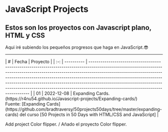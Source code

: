# JavaScript Projects
## Estos son los proyectos con Javascript plano, HTML y CSS
Aqui iré subiendo los pequeños progresos que haga en JavaScript.😎
<hr>
|  #  | Fecha      | Proyecto                                                                                                                                                                                                                                                                                                                                                                                                                                               |
| :-: | ---------- | ------------------------------------------------------------------------------------------------------------------------------------------------------------------------------------------------------------------------------------------------------------------------------------------------------------------------------------------------------------------------------------------------------------------------------------------------------ |
| 01  | 2022-12-08 | Expanding Cards. (https://r4nu54.github.io/Javascript-projects/Expanding-cards/) <br>
Fuente: [Expanding Cards](https://github.com/bradtraversy/50projects50days/tree/master/expanding-cards) del curso [50 Projects in 50 Days with HTML/CSS and JavaScript] |

Add project Color flipper. / Añado el proyecto Color flipper.
